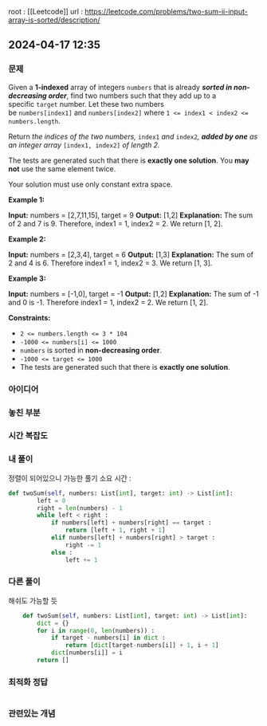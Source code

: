 root : [[Leetcode]]
url : https://leetcode.com/problems/two-sum-ii-input-array-is-sorted/description/

## 2024-04-17 12:35

### 문제

Given a **1-indexed** array of integers `numbers` that is already **_sorted in non-decreasing order_**, find two numbers such that they add up to a specific `target` number. Let these two numbers be `numbers[index1]` and `numbers[index2]` where `1 <= index1 < index2 <= numbers.length`.

Return *the indices of the two numbers,* `index1` *and* `index2`*, **added by one** as an integer array* `[index1, index2]` *of length 2.*

The tests are generated such that there is **exactly one solution**. You **may not** use the same element twice.

Your solution must use only constant extra space.

**Example 1:**

**Input:** numbers = [2,7,11,15], target = 9
**Output:** [1,2]
**Explanation:** The sum of 2 and 7 is 9. Therefore, index1 = 1, index2 = 2. We return [1, 2].

**Example 2:**

**Input:** numbers = [2,3,4], target = 6
**Output:** [1,3]
**Explanation:** The sum of 2 and 4 is 6. Therefore index1 = 1, index2 = 3. We return [1, 3].

**Example 3:**

**Input:** numbers = [-1,0], target = -1
**Output:** [1,2]
**Explanation:** The sum of -1 and 0 is -1. Therefore index1 = 1, index2 = 2. We return [1, 2].

**Constraints:**

- `2 <= numbers.length <= 3 * 104`
- `-1000 <= numbers[i] <= 1000`
- `numbers` is sorted in **non-decreasing order**.
- `-1000 <= target <= 1000`
- The tests are generated such that there is **exactly one solution**.

### 아이디어

### 놓친 부분

### 시간 복잡도

### 내 풀이

정렬이 되어있으니 가능한 풀기
소요 시간 :

```python
def twoSum(self, numbers: List[int], target: int) -> List[int]:
        left = 0
        right = len(numbers) - 1
        while left < right :
            if numbers[left] + numbers[right] == target :
                return [left + 1, right + 1]
            elif numbers[left] + numbers[right] > target :
                right -= 1
            else :
                left += 1
```

### 다른 풀이

해쉬도 가능할 듯

```python
    def twoSum(self, numbers: List[int], target: int) -> List[int]:
        dict = {}
        for i in range(0, len(numbers)) :
            if target - numbers[i] in dict :
                return [dict[target-numbers[i]] + 1, i + 1]
            dict[numbers[i]] = i
        return []
```

### 최적화 정답

```python

```

### 관련있는 개념
